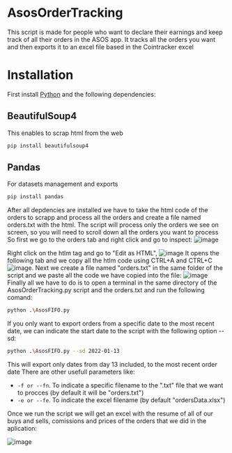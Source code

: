 # AsosOrderTracking

This script is made for people who want to declare their earnings and keep track of all their orders in the ASOS app.
It tracks all the orders you want and then exports it to an excel file based in the Cointracker excel

# Installation

First install [Python](https://www.python.org/downloads/) and the following dependencies:

## BeautifulSoup4
This enables to scrap html from the web
```sh
pip install beautifulsoup4
```
## Pandas
For datasets management and exports

```sh
pip install pandas
```

After all depdencies are installed we have to take the html code of the orders to scrapp and process all the orders and create a file named orders.txt with the html. The script will process only the orders we see on screen, so you will need to scroll down all the orders you want to process
So first we go to the orders tab and right click and go to inspect:
![image](https://user-images.githubusercontent.com/96527883/149680623-ca4d4433-c472-477e-a008-85371b9bc44f.png)

Right click on the htlm tag and go to  "Edit as HTML", 
![image](https://user-images.githubusercontent.com/96527883/149681600-55ec6269-1e3c-4a17-8154-236e2c4c2ae0.png)
It opens the following tab and we copy all the htlm code using CTRL+A and CTRL+C 
![image](https://user-images.githubusercontent.com/96527883/149681789-bfab73dc-4cf8-4307-8b16-4ab114d2e567.png).
Next we create a file named "orders.txt" in the same folder of the script and we paste all the code we have copied into the file:
![image](https://user-images.githubusercontent.com/96527883/149681923-3b91dce6-2527-4e27-ad8f-8ab29fadc3cf.png)
Finally all we have to do is to open a terminal in the same directory of the AsosOrderTracking.py script and the orders.txt and run the following comand:
```sh
python .\AsosFIFO.py
```
If you only want to export orders from a specific date to the most recent date, we can indicate the start date to the script with the following option --sd:
```sh
python .\AsosFIFO.py --sd 2022-01-13
```
This will export only dates from day 13 included, to the most recent order date
There are other usefull parameters like:
* ```-f or --fn```. To indicate a specific filename to the ".txt" file that we want to procces (by default it will be "orders.txt")
* ```-e or --fe```. To indicate the excel filename (by default "ordersData.xlsx")
 
Once we run the script we will get an excel with the resume of all of our buys and sells, comissions and prices of the orders that we did in the aplication:

![image](https://user-images.githubusercontent.com/96527883/149682705-a107a7f9-9d09-4d27-9af6-0e75720d41db.png)
